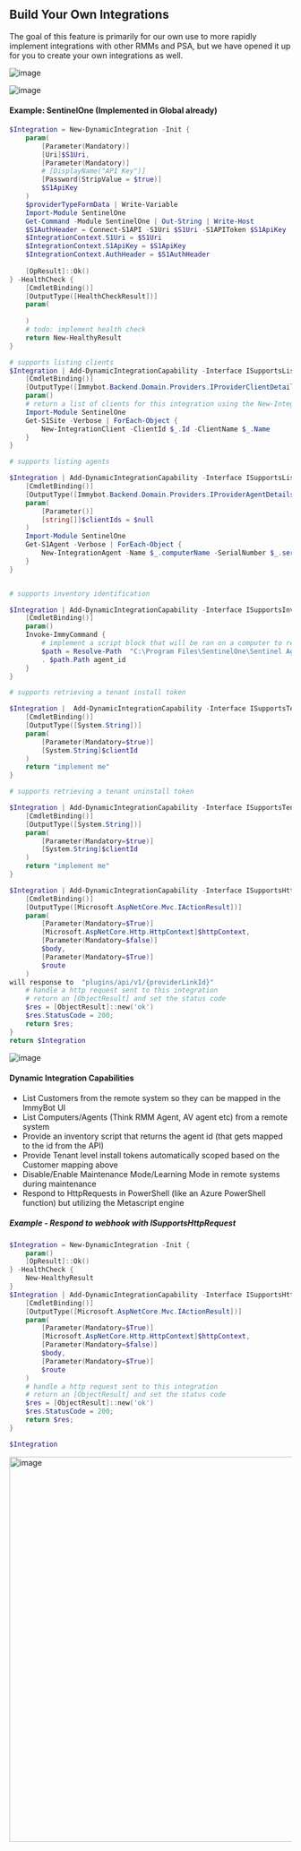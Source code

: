 ## Build Your Own Integrations

The goal of this feature is primarily for our own use to more rapidly implement integrations with other RMMs and PSA, but we have opened it up for you to create your own integrations as well.

![image](https://github.com/immense/immybot-documentation/assets/31077619/ebdbfab0-a149-4d0d-8e56-cad8291df879)


![image](https://github.com/immense/immybot-documentation/assets/31077619/f5a9d865-2a7d-4843-9a58-298557dd674d)


#### Example: SentinelOne (Implemented in Global already)
```powershell
$Integration = New-DynamicIntegration -Init {
    param(
        [Parameter(Mandatory)]
        [Uri]$S1Uri,
        [Parameter(Mandatory)]
        # [DisplayName("API Key")]
        [Password(StripValue = $true)]
        $S1ApiKey
    )
    $providerTypeFormData | Write-Variable
    Import-Module SentinelOne    
    Get-Command -Module SentinelOne | Out-String | Write-Host
    $S1AuthHeader = Connect-S1API -S1Uri $S1Uri -S1APIToken $S1ApiKey
    $IntegrationContext.S1Uri = $S1Uri
    $IntegrationContext.S1ApiKey = $S1ApiKey
    $IntegrationContext.AuthHeader = $S1AuthHeader
    
    [OpResult]::Ok()
} -HealthCheck {
    [CmdletBinding()]
    [OutputType([HealthCheckResult])]
    param(
        
    )
    # todo: implement health check
    return New-HealthyResult
}

# supports listing clients
$Integration | Add-DynamicIntegrationCapability -Interface ISupportsListingClients -GetClients {
    [CmdletBinding()]
    [OutputType([Immybot.Backend.Domain.Providers.IProviderClientDetails[]])]
    param()
    # return a list of clients for this integration using the New-IntegrationClient cmdlet
    Import-Module SentinelOne
    Get-S1Site -Verbose | ForEach-Object {
        New-IntegrationClient -ClientId $_.Id -ClientName $_.Name
    }
}

# supports listing agents

$Integration | Add-DynamicIntegrationCapability -Interface ISupportsListingAgents -GetAgents {
    [CmdletBinding()]
    [OutputType([Immybot.Backend.Domain.Providers.IProviderAgentDetails[]])]
    param(
        [Parameter()]
        [string[]]$clientIds = $null
    )
    Import-Module SentinelOne
    Get-S1Agent -Verbose | ForEach-Object {
        New-IntegrationAgent -Name $_.computerName -SerialNumber $_.serialNumber -OSName $_.osName -Manufacturer $_.modelName -ClientId $_.siteId -AgentId $_.uuid -IsOnline $true -AgentVersion $_.agentVersion -SupportsRunningScripts $false
    }
}


# supports inventory identification

$Integration | Add-DynamicIntegrationCapability -Interface ISupportsInventoryIdentification -GetInventoryScript {
    [CmdletBinding()]
    param()
    Invoke-ImmyCommand {
        # implement a script block that will be ran on a computer to retrieve the agent identifier for this integration.
        $path = Resolve-Path  "C:\Program Files\SentinelOne\Sentinel Agent*\SentinelCtl.exe"
        . $path.Path agent_id
    }
}

# supports retrieving a tenant install token

$Integration |  Add-DynamicIntegrationCapability -Interface ISupportsTenantInstallToken -GetTenantInstallToken {
    [CmdletBinding()]
    [OutputType([System.String])]
    param(
        [Parameter(Mandatory=$true)]
        [System.String]$clientId
    )
    return "implement me"
}

# supports retrieving a tenant uninstall token

$Integration | Add-DynamicIntegrationCapability -Interface ISupportsTenantUninstallToken -GetTenantUninstallToken {
    [CmdletBinding()]
    [OutputType([System.String])]
    param(
        [Parameter(Mandatory=$true)]
        [System.String]$clientId
    )
    return "implement me"
}

$Integration | Add-DynamicIntegrationCapability -Interface ISupportsHttpRequest -HandleHttpRequest {
    [CmdletBinding()]
    [OutputType([Microsoft.AspNetCore.Mvc.IActionResult])]
    param(
        [Parameter(Mandatory=$True)]
        [Microsoft.AspNetCore.Http.HttpContext]$httpContext,
        [Parameter(Mandatory=$false)]
        $body,
        [Parameter(Mandatory=$True)]
        $route
    )
will response to  "plugins/api/v1/{providerLinkId}"
    # handle a http request sent to this integration
    # return an [ObjectResult] and set the status code
    $res = [ObjectResult]::new('ok')
    $res.StatusCode = 200;
    return $res;
}
return $Integration
```

![image](https://github.com/immense/immybot-documentation/assets/31077619/67ea8b15-0ae9-44e6-b3e0-9de250b15010)


#### Dynamic Integration Capabilities
* List Customers from the remote system so they can be mapped in the ImmyBot UI
* List Computers/Agents (Think RMM Agent, AV agent etc) from a remote system
* Provide an inventory script that returns the agent id (that gets mapped to the id from the API)
* Provide Tenant level install tokens automatically scoped based on the Customer mapping above
* Disable/Enable Maintenance Mode/Learning Mode in remote systems during maintenance
* Respond to HttpRequests in PowerShell (like an Azure PowerShell function) but utilizing the Metascript engine

##### Example - Respond to webhook with ISupportsHttpRequest


```powershell
$Integration = New-DynamicIntegration -Init {
    param()
    [OpResult]::Ok()
} -HealthCheck {
    New-HealthyResult 
} 
$Integration | Add-DynamicIntegrationCapability -Interface ISupportsHttpRequest -HandleHttpRequest {
    [CmdletBinding()]
    [OutputType([Microsoft.AspNetCore.Mvc.IActionResult])]
    param(
        [Parameter(Mandatory=$True)]
        [Microsoft.AspNetCore.Http.HttpContext]$httpContext,
        [Parameter(Mandatory=$false)]
        $body,
        [Parameter(Mandatory=$True)]
        $route
    )
    # handle a http request sent to this integration
    # return an [ObjectResult] and set the status code
    $res = [ObjectResult]::new('ok')
    $res.StatusCode = 200;
    return $res;
}

$Integration
```
<img width="688" alt="image" src="https://github.com/immense/immybot-documentation/assets/1424395/6bf7dd8b-3700-4414-aa57-ad6d8151245f">
